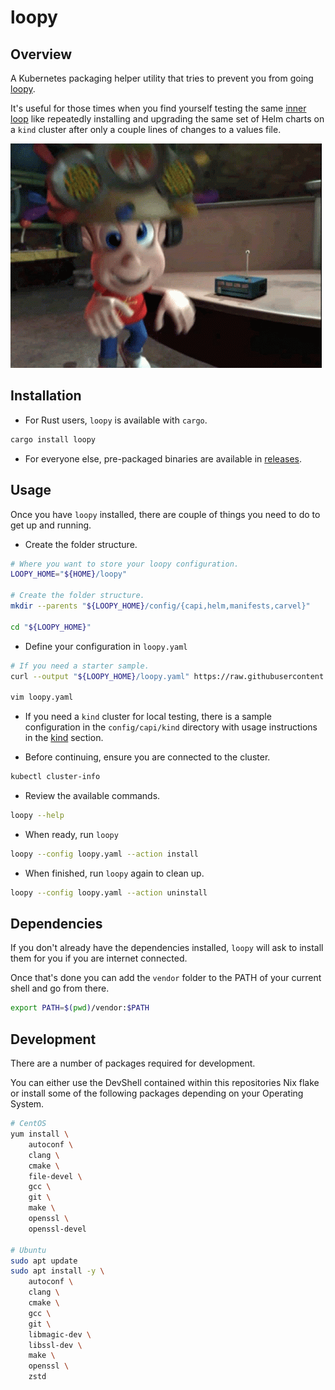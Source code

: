 # loopy

## Overview

A Kubernetes packaging helper utility that tries to prevent you from going [loopy](https://www.urbandictionary.com/define.php?term=Loopy).

It's useful for those times when you find yourself testing the same [inner loop](https://tanzu.vmware.com/developer/tv/talk/118/) like repeatedly installing and upgrading the same set of Helm charts on a `kind` cluster after only a couple lines of changes to a values file.

![loopy](./docs/images/loopy.gif)

## Installation

- For Rust users, `loopy` is available with `cargo`.

```bash
cargo install loopy
```

- For everyone else, pre-packaged binaries are available in [releases](https://github.com/salt-labs/loopy/releases).

## Usage

Once you have `loopy` installed, there are couple of things you need to do to get up and running.

- Create the folder structure.

```bash
# Where you want to store your loopy configuration.
LOOPY_HOME="${HOME}/loopy"

# Create the folder structure.
mkdir --parents "${LOOPY_HOME}/config/{capi,helm,manifests,carvel}"

cd "${LOOPY_HOME}"
```

- Define your configuration in `loopy.yaml`

```bash
# If you need a starter sample.
curl --output "${LOOPY_HOME}/loopy.yaml" https://raw.githubusercontent.com/salt-labs/loopy/trunk/config/loopy.yaml

vim loopy.yaml
```

- If you need a `kind` cluster for local testing, there is a sample configuration in the `config/capi/kind` directory with usage instructions in the [kind](./docs/kind.md) section.

- Before continuing, ensure you are connected to the cluster.

```bash
kubectl cluster-info
```

- Review the available commands.

```bash
loopy --help
```

- When ready, run `loopy`

```bash
loopy --config loopy.yaml --action install
```

- When finished, run `loopy` again to clean up.

```bash
loopy --config loopy.yaml --action uninstall
```

## Dependencies

If you don't already have the dependencies installed, `loopy` will ask to install them for you if you are internet connected.

Once that's done you can add the `vendor` folder to the PATH of your current shell and go from there.

```bash
export PATH=$(pwd)/vendor:$PATH
```

## Development

There are a number of packages required for development.

You can either use the DevShell contained within this repositories Nix flake or install some of the following packages depending on your Operating System.

```bash
# CentOS
yum install \
    autoconf \
    clang \
    cmake \
    file-devel \
    gcc \
    git \
    make \
    openssl \
    openssl-devel

# Ubuntu
sudo apt update
sudo apt install -y \
    autoconf \
    clang \
    cmake \
    gcc \
    git \
    libmagic-dev \
    libssl-dev \
    make \
    openssl \
    zstd
```
